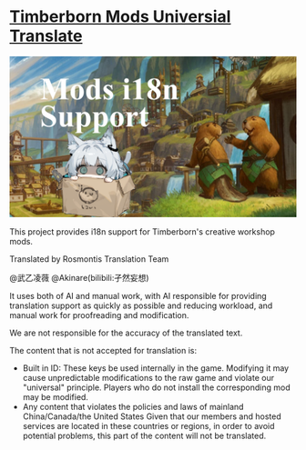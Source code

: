 # [Timberborn Mods Universial Translate](https://steamcommunity.com/sharedfiles/filedetails/?id=3346918947)

![](thumbnail.png)

This project provides i18n support for Timberborn's creative workshop mods.

Translated by Rosmontis Translation Team

@武乙凌薇 @Akinare(bilibili:孑然妄想)

It uses both of AI and manual work, with AI responsible for providing translation support as quickly as possible and reducing workload, and manual work for proofreading and modification.

We are not responsible for the accuracy of the translated text.

The content that is not accepted for translation is:

 - Built in ID: These keys be used internally in the game. Modifying it may cause unpredictable modifications to the raw game and violate our "universal" principle. Players who do not install the corresponding mod may be modified.
 - Any content that violates the policies and laws of mainland China/Canada/the United States Given that our members and hosted services are located in these countries or regions, in order to avoid potential problems, this part of the content will not be translated.
